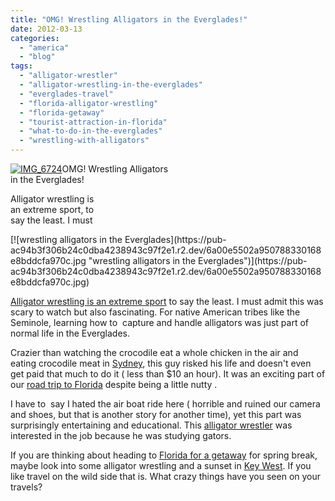 ```yaml
---
title: "OMG! Wrestling Alligators in the Everglades!"
date: 2012-03-13
categories: 
  - "america"
  - "blog"
tags: 
  - "alligator-wrestler"
  - "alligator-wrestling-in-the-everglades"
  - "everglades-travel"
  - "florida-alligator-wrestling"
  - "florida-getaway"
  - "tourist-attraction-in-florida"
  - "what-to-do-in-the-everglades"
  - "wrestling-with-alligators"
---
```


[![IMG_6724](https://pub-ac94b3f306b24c0dba4238943c97f2e1.r2.dev/6a00e5502a95078833016763bd34d3970b.jpg "IMG_6724")](https://pub-ac94b3f306b24c0dba4238943c97f2e1.r2.dev/6a00e5502a95078833016763bd34d3970b.jpg)OMG! Wrestling Alligators  
in the Everglades!

Alligator wrestling is  
an extreme sport, to  
say the least. I must

<!--more--> [![wrestling alligators in the Everglades](https://pub-ac94b3f306b24c0dba4238943c97f2e1.r2.dev/6a00e5502a950788330168e8bddcfa970c.jpg "wrestling alligators in the Everglades")](https://pub-ac94b3f306b24c0dba4238943c97f2e1.r2.dev/6a00e5502a950788330168e8bddcfa970c.jpg)  
  
[Alligator wrestling is an extreme sport](http://www.telegraph.co.uk/news/worldnews/northamerica/usa/7445009/Alligator-wrestling-puts-new-bite-into-extreme-sports.html "alligator wrestling") to say the least. I must admit this was scary to watch but also fascinating. For native American tribes like the Seminole, learning how to  capture and handle alligators was just part of normal life in the Everglades.  
  
Crazier than watching the crocodile eat a whole chicken in the air and eating crocodile meat in [Sydney](http://soultravelers3new.local/2011/02/the-stunning-sydney-harbour-yha-hostel-review.html "Sydney, Australia"), this guy risked his life and doesn't even get paid that much to do it ( less than $10 an hour). It was an exciting part of our [road trip to Florida](http://soultravelers3new.local/2011/10/florida-road-trip-sun-fun-family-vacation.html "road trip to florida") despite being a little nutty .  
  
I have to  say I hated the air boat ride here ( horrible and ruined our camera and shoes, but that is another story for another time), yet this part was surprisingly entertaining and educational. This [alligator wrestler](http://en.wikipedia.org/wiki/Alligator_wrestling "alligator wrestler ") was interested in the job because he was studying gators.  
  
If you are thinking about heading to [Florida for a getaway](http://soultravelers3new.local/2012/01/florida-sun-winter-getaway.html "florida getaway") for spring break, maybe look into some alligator wrestling and a sunset in [Key West](http://soultravelers3new.local/2012/02/key-west-vacation.html "key west "). If you like travel on the wild side that is. What crazy things have you seen on your travels?
